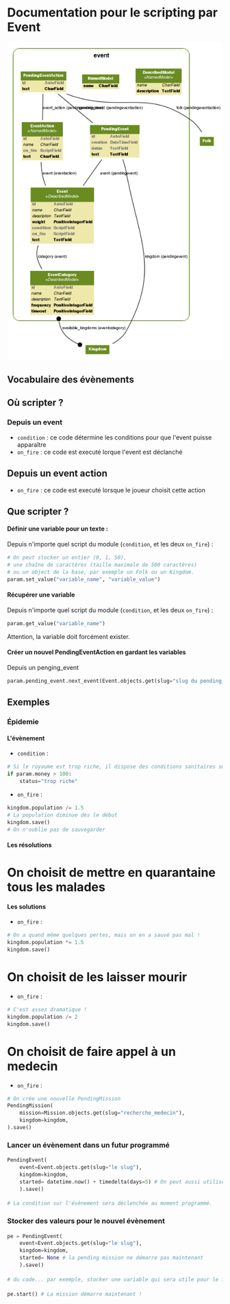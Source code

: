 Documentation pour le scripting par Event
=======================
![Event models](https://github.com/Neamar/kingdoms/blob/master/event/models.png?raw=true)

Vocabulaire des évènements
------------------------

Où scripter ?
-------------
### Depuis un event
* `condition` : ce code détermine les conditions pour que l'event puisse apparaître
* `on_fire` : ce code est executé lorque l'event est déclanché

## Depuis un event action
* `on_fire` : ce code est executé lorsque le joueur choisit cette action

Que scripter ?
---------------
#### Définir une variable pour un texte :
Depuis n'importe quel script du module (`condition`, et les deux `on_fire`) :
```python
# On peut stocker un entier (0, 1, 50),
# une chaîne de caractères (taille maximale de 500 caractères)
# ou un object de la base, par exemple un Folk ou un Kingdom.
param.set_value("variable_name", "variable_value")
```

#### Récupérer une variable
Depuis n'importe quel script du module (`condition`, et les deux `on_fire`) :
```python
param.get_value("variable_name")
```
Attention, la variable doit forcément exister.


#### Créer un nouvel PendingEventAction en gardant les variables
Depuis un penging_event
```python
param.pending_event.next_event(Event.objects.get(slug="slug du pending_event à créer")).start()
```

Exemples
-------------
### Épidemie
#### L'évènement
* `condition` :

```python
# Si le royaume est trop riche, il dispose des conditions sanitaires suffisantes pour en être exempté.
if param.money > 100:
	status="trop riche"
```

* `on_fire` :

```python
kingdom.population /= 1.5
# La population diminue dès le début
kingdom.save()
# On n'oublie pas de sauvegarder
```


#### Les résolutions
# On choisit de mettre en quarantaine tous les malades

#### Les solutions
* `on_fire` :

```python
# On a quand même quelques pertes, mais on en a sauvé pas mal !
kingdom.population *= 1.5
kingdom.save()
```

# On choisit de les laisser mourir
* `on_fire` :

```python
# C'est assez dramatique !
kingdom.population /= 2
kingdom.save()
```

# On choisit de faire appel à un medecin
* `on_fire` : 

```python
# On crée une nouvelle PendingMission
PendingMission(
	mission=Mission.objects.get(slug="recherche_medecin"),
	kingdom=kingdom,
).save()
```

### Lancer un évènement dans un futur programmé
```python
PendingEvent(
	event=Event.objects.get(slug="le slug"),
	kingdom=kingdom,
	started= datetime.now() + timedelta(days=5) # On peut aussi utiliser hours, minutes, months
	).save()

# La condition sur l'évènement sera déclenchée au moment programmé.
```

### Stocker des valeurs pour le nouvel évènement
```python
pe = PendingEvent(
	event=Event.objects.get(slug="le slug"),
	kingdom=kingdom,
	started= None # la pending mission ne démarre pas maintenant
	).save()

# du code... par exemple, stocker une variable qui sera utile pour le futur évènement.

pe.start() # La mission démarre maintenant !
```
